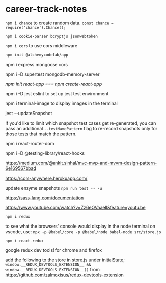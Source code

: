 # career-track-notes

```npm i chance``` to create random data.  ```const chance = require('chance').Chance();```

```npm i cookie-parser bcryptjs jsonwebtoken```

```npm i cors``` to use cors middleware

```npm init @alchemycodelab/app```

npm i express mongoose cors

npm i -D supertest mongodb-memory-server

*npm init react-app === npm create-react-app*

npm i -D jest eslint
to set up jest test environment

npm i terminal-image
to display images in the terminal

jest --updateSnapshot

If you'd like to limit which snapshot test cases get re-generated, you can pass an additional ```--testNamePattern``` flag to re-record snapshots only for those tests that match the pattern.

npm i react-router-dom

npm i -D @testing-library/react-hooks

https://medium.com/@ankit.sinhal/mvc-mvp-and-mvvm-design-pattern-6e169567bbad

https://cors-anywhere.herokuapp.com/

update enzyme snapshots ```npm run test -- -u```

https://sass-lang.com/documentation

https://www.youtube.com/watch?v=Zz6eOVaaelI&feature=youtu.be

```npm i redux```

to see what the browsers' console would display in the node terminal on vscode, use:
```npx -p @babel/core -p @babel/node babel-node src/store.js```

```npm i react-redux```

google redux dev tools!  for chrome and firefox

add the following to the store in store.js under initialState;
```window.__REDUX_DEVTOOLS_EXTENSION__ && window.__REDUX_DEVTOOLS_EXTENSION__()```
from https://github.com/zalmoxisus/redux-devtools-extension